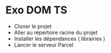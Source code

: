# Exo DOM TS

- Cloner le projet
- Aller au répertoire racine du projet
- Installer les dépendances ( librairies )
- Lancer le serveur Parcel